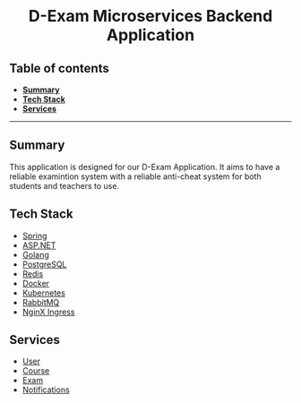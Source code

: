 <div align="center">
  <br>
  <h1>D-Exam Microservices Backend Application</h1>
</div>

##  Table of contents
- [**Summary**](#summary)
- [**Tech Stack**](#getting-started)
- [**Services**](#services)
---
## Summary

This application is designed for our D-Exam Application. It aims to have a reliable examintion system with a reliable anti-cheat system for both students and teachers to use.

## Tech Stack

- [Spring](https://spring.io/)
- [ASP.NET](https://dotnet.microsoft.com/en-us/apps/aspnet)
- [Golang](https://golang.org/dl/)
- [PostgreSQL](https://www.postgresql.org/)
- [Redis](https://redis.io/download/)
- [Docker]()
- [Kubernetes]()
- [RabbitMQ]()
- [NginX Ingress]()

## Services
- [User](https://github.com/MarwanGalal746/D-Exam-with-Anti-Cheat-System-Backend/tree/User-Service)
- [Course](https://github.com/MarwanGalal746/D-Exam-with-Anti-Cheat-System-Backend/tree/Course-Service)
- [Exam](https://github.com/MarwanGalal746/D-Exam-with-Anti-Cheat-System-Backend/tree/exam-service)
- [Notifications]()
